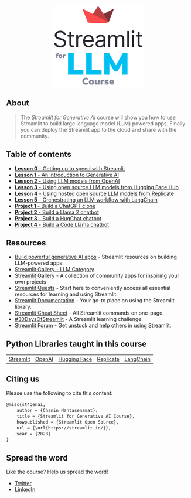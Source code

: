 <p align="center">
  <img src="./img/course-logo.png" width="50%">
</p>

## About
> The *Streamlit for Generative AI* course will show you how to use Streamlit to build large language model (LLM) powered apps. Finally you can deploy the Streamlit app to the cloud and share with the community.

## Table of contents
- [**Lesson 0** - Getting up to speed with Streamlit](./content/Lesson-0.md)
- [**Lesson 1** - An introduction to Generative AI](./content/Lesson-1.md)
- [**Lesson 2** - Using LLM models from OpenAI](./content/Lesson-2.md)
- [**Lesson 3** - Using open source LLM models from Hugging Face Hub](./content/Lesson-3.md)
- [**Lesson 4** - Using hosted open source LLM models from Replicate](./content/Lesson-4.md)
- [**Lesson 5** - Orchestrating an LLM workflow with LangChain](./content/Lesson-5.md)
- [**Project 1** - Build a ChatGPT clone](./content/Project-1.md)
- [**Project 2** - Build a Llama 2 chatbot](./content/Project-2.md)
- [**Project 3** - Build a HugChat chatbot](./content/Project-3.md)
- [**Project 4** - Build a Code Llama chatbot](./content/Project-4.md)

## Resources
- [Build powerful generative AI apps](https://streamlit.io/generative-ai) - Streamlit resources on building LLM-powered apps.
- [Streamlit Gallery - LLM Category](https://streamlit.io/gallery?category=llms)
- [Streamlit Gallery](https://streamlit.io/gallery) - A collection of community apps for inspiring your own projects
- [Streamlit Quests](https://blog.streamlit.io/streamlit-quests-getting-started-with-streamlit/) - Start here to conveniently access all essential resources for learning and using Streamlit.
- [Streamlit Documentation](https://docs.streamlit.io/) - Your go-to place on using the Streamlit library.
- [Streamlit Cheat Sheet](https://docs.streamlit.io/library/cheatsheet) - All Streamlit commands on one-page.
- [#30DaysOfStreamlit](https://30days.streamlit.app/) - A Streamlit learning challenge.
- [Streamlit Forum](https://discuss.streamlit.io/) - Get unstuck and help others in using Streamlit.

## Python Libraries taught in this course

<table>
  <tr>
    <td><a href="https://streamlit.io/">Streamlit</a></td>
    <td><a href="https://openai.com/">OpenAI</a></td>
    <td><a href="https://huggingface.co/">Hugging Face</a></td>
    <td><a href="https://replicate.com/">Replicate</a></td>
    <td><a href="https://www.langchain.com/">LangChain</a></td>
  </tr>
</table>

## Citing us
Please use the following to cite this content:
```
@misc{st4genai,
    author = {Chanin Nantasenamat},
    title = {Streamlit for Generative AI Course},
    howpublished = {Streamlit Open Source},
    url = {\url{https://streamlit.io/}},
    year = {2023}
}
```

## Spread the word
Like the course? Help us spread the word!
- [Twitter](https://twitter.com/streamlit)
- [LinkedIn](https://www.linkedin.com/company/streamlit/)
